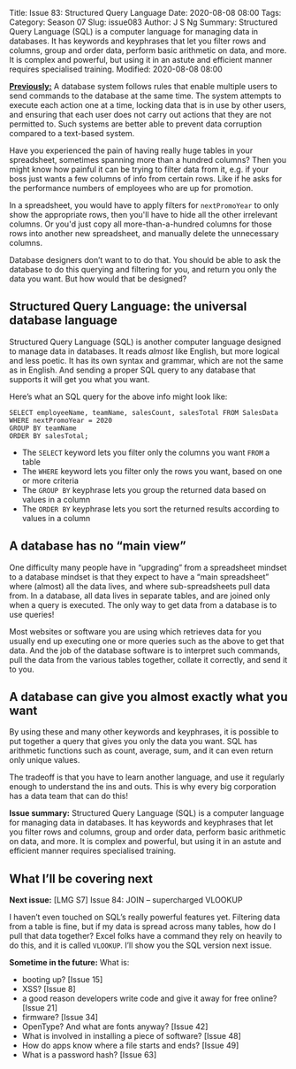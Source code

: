 Title: Issue 83: Structured Query Language
Date: 2020-08-08 08:00
Tags: 
Category: Season 07
Slug: issue083
Author: J S Ng
Summary: Structured Query Language (SQL) is a computer language for managing data in databases. It has keywords and keyphrases that let you filter rows and columns, group and order data, perform basic arithmetic on data, and more. It is complex and powerful, but using it in an astute and efficient manner requires specialised training.
Modified: 2020-08-08 08:00

[**Previously:**](https://buttondown.email/laymansguide/archive/) A database system follows rules that enable multiple users to send commands to the database at the same time. The system attempts to execute each action one at a time, locking data that is in use by other users, and ensuring that each user does not carry out actions that they are not permitted to. Such systems are better able to prevent data corruption compared to a text-based system.

Have you experienced the pain of having really huge tables in your spreadsheet, sometimes spanning more than a hundred columns? Then you might know how painful it can be trying to filter data from it, e.g. if your boss just wants a few columns of info from certain rows. Like if he asks for the performance numbers of employees who are up for promotion.

In a spreadsheet, you would have to apply filters for `nextPromoYear` to only show the appropriate rows, then you'll have to hide all the other irrelevant columns. Or you'd just copy all more-than-a-hundred columns for those rows into another new spreadsheet, and manually delete the unnecessary columns.

Database designers don’t want to to do that. You should be able to ask the database to do this querying and filtering for you, and return you only the data you want. But how would that be designed?

## Structured Query Language: the universal database language

Structured Query Language (SQL) is another computer language designed to manage data in databases. It reads *almost* like English, but more logical and less poetic. It has its own syntax and grammar, which are not the same as in English. And sending a proper SQL query to any database that supports it will get you what you want.

Here’s what an SQL query for the above info might look like:

    SELECT employeeName, teamName, salesCount, salesTotal FROM SalesData
    WHERE nextPromoYear = 2020
    GROUP BY teamName
    ORDER BY salesTotal;

- The `SELECT` keyword lets you filter only the columns you want `FROM` a table
- The `WHERE` keyword lets you filter only the rows you want, based on one or more criteria
- The `GROUP BY` keyphrase lets you group the returned data based on values in a column
- The `ORDER BY` keyphrase lets you sort the returned results according to values in a column

## A database has no “main view”

One difficulty many people have in “upgrading” from a spreadsheet mindset to a database mindset is that they expect to have a “main spreadsheet” where (almost) all the data lives, and where sub-spreadsheets pull data from. In a database, all data lives in separate tables, and are joined only when a query is executed. The only way to get data from a database is to use queries!

Most websites or software you are using which retrieves data for you usually end up executing one or more queries such as the above to get that data. And the job of the database software is to interpret such commands, pull the data from the various tables together, collate it correctly, and send it to you.

## A database can give you almost exactly what you want

By using these and many other keywords and keyphrases, it is possible to put together a query that gives you only the data you want. SQL has arithmetic functions such as count, average, sum, and it can even return only unique values.

The tradeoff is that you have to learn another language, and use it regularly enough to understand the ins and outs. This is why every big corporation has a data team that can do this!

**Issue summary:** Structured Query Language (SQL) is a computer language for managing data in databases. It has keywords and keyphrases that let you filter rows and columns, group and order data, perform basic arithmetic on data, and more. It is complex and powerful, but using it in an astute and efficient manner requires specialised training.

## What I’ll be covering next

**Next issue:** [LMG S7] Issue 84: JOIN – supercharged VLOOKUP

I haven’t even touched on SQL’s really powerful features yet. Filtering data from a table is fine, but if my data is spread across many tables, how do I pull that data together? Excel folks have a command they rely on heavily to do this, and it is called `VLOOKUP`. I’ll show you the SQL version next issue.

**Sometime in the future:** What is:

- booting up? [Issue 15]
- XSS? [Issue 8]
- a good reason developers write code and give it away for free online? [Issue 21]
- firmware? [Issue 34]
- OpenType? And what are fonts anyway? [Issue 42]
- What is involved in installing a piece of software? [Issue 48]
- How do apps know where a file starts and ends? [Issue 49]
- What is a password hash? [Issue 63]
